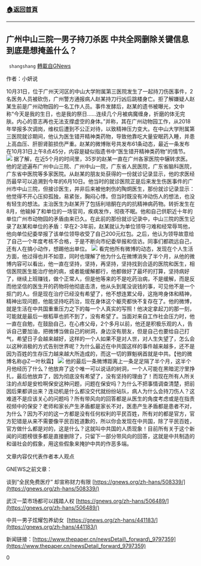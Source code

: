 ###  [:house:返回首頁](https://github.com/ourhimalayas/txt)
---

## 广州中山三院一男子持刀杀医 中共全网删除关键信息 到底是想掩盖什么？
` shangshang` [轉載自GNews](https://gnews.org/zh-hans/520829/)

作者：小妍说

10月31日，位于广州天河区的中山大学附属第三医院发生了一起持刀伤医事件，2名医务人员被砍伤，广州警方通报病人赵某持刀行凶后跳楼身亡。拒了解嫌疑人赵某生前是广州动物园的一名工作人员。事件发酵后，赵某的遗书被曝光，文中称“今天是我的生日，也是我的祭日……连续几个月被病魔缠身，折磨的体无完肤。内心的意志再也无法支撑虚空的身体。”并称，其在广州动物园工作，从2018年举报多次调岗，维权后遭到不公正对待，以致精神压力变大。在中山大学附属第三医院就诊期间，他认为医生错开精神类药物，导致他靠吃大量安眠药入睡，并患上高血压、肝胆肾脏损伤严重。赵某的微博账号共发布61条动态，最近一条发布在10月31日上午8点45分，内容是疑似指遗书中“医生错开精神类药物”的情节。
![]()![](https://gnews-media-offload.s3.amazonaws.com/wp-content/uploads/2020/11/03043841/image-37.png)
据了解，在近5个月的时间里，35岁的赵某一直在广州各家医院中辗转求医。他的足迹遍布广州中山三院、广州中山一院，广东省人民医院，广东省脑科医院，广东省中医院等多家医院。从赵某的朋友处获得的一份就诊记录显示，他的求医经历最早可以追溯到今年的6月10日。他当时的就诊医院正是后来发生伤医事件的广州市中山三院，但接诊医生，并非后来被他刺伤的陶炯医生，那份就诊记录显示：他觉得不开心压抑孤独，易紧张，胸闷心悸。但当时既没有冲动伤人的想法，也没有轻生的想法。主治医生为赵某开了包括利培酮在内的抗精神病药物。转折发生在8月，他输掉了和单位的一场官司，疾病发作，彻夜不眠。他和自己供职近十年的单位广州市动物园的矛盾由来已久。在此前的那份就诊记录中，中山三院的医生记录了赵某和单位的矛盾：早在2-3年前，赵某就认为单位领导刁难和经常辱骂他，他向单位纪委举报了该单位领导收受了自己200元红包。之后，他认为领导故意给了自己一个年度考核不合格，于是不断向市纪委举报和信访。同事们都疏远自己，还有人在搞小动作，想踢他出单位。
![]()![](https://gnews-media-offload.s3.amazonaws.com/wp-content/uploads/2020/11/03043940/image-38.png)
看完他所有微博的动态，发现在个人生活方面，他过得也并不如意，同时也理解了他为什么在微博消失了半个月，从他的微博内容可以看出，他一直在坚持，坚持，再坚持，坚持找到合适的医院和医生，相信医院医生能治疗他的病，或者能缓解都行，他都做好了最坏的打算，坚持病好了，继续上班赚钱，做个正常人，但是他等来的不是吃药治病，不是缓解，而是反而他坚信的医生开的药物将他彻底击溃，他从头到尾没说钱的事，可见他不是一个抠门的人。但是现在治疗已经没有希望了，他不想连累父母，这拖垮身体和精神，精神出现问题，他能坚持吃药治，现在身体这个躯壳都快不复存在了。他的微博，就是生活在中共国重重压力之下的每一个人真实的写照！他决定拿起刀的那一刻，可能就是最后一根稻草也抓不到了，没有希望了。当面对来自工作社会压力时，他一直在自勉，在鼓励自己，在心疼父母，2个多月以前，他还是积极乐观的人，告诉自己要加油，把微博当做自己的树洞，身边没有朋友，但是自己也要给自己打气，希望日子会越来越好，这样的一个人如果不是对人世，对人生失望了，怎么会以这种消极的方式告别世界呢？为什么最近在中共国这样的事件越来越多，还不是因为百姓的生存压力越来越大所造成的，而这一切的罪魁祸首就是中共。【他的微博名称@Z一叶秋霜】
![]()![](https://gnews-media-offload.s3.amazonaws.com/wp-content/uploads/2020/11/03044022/image-39.png)
他的最后一条微博距离上一条足足隔了半个月，这半个月他经历了什么？他放弃了这个唯一可以说话的树洞，一个人可能在黑暗泥泞里挣扎，最后他放弃了，因为彻底没有希望了，没有坚持的理由了！而现在所有人所关注的点却是安检啊保安这种问题，问题在保安吗？为什么不把事情调查清楚，把前因后果都讲出来？连动机是什么都没交代就纷纷站队，病人为什么会持刀伤人？这难道不是应该关心的问题吗？所有带风向的回答都是从医生的角度考虑或是在指责视频中的保安？老师和家长产生矛盾都是家长不对，医患产生矛盾都是患者不对，为什么？因为不对的这一方都是没有任何权利的平民百姓，所有对的都是官方，官方犯错是从来不需要像平民百姓道歉的，所以你会发现在中共国，除了平民百姓，官方做什么都是对的，这是什么？这就叫中共国的人质现象！目前所有关于这个新闻的问题榜很多都是直接删除了，只留下一部分带风向的回答，这就是中共制造的和谐社会的假象，用这些假象来掩护中共的作恶多端。

文章内容仅代表作者本人观点

GNEWS之前文章：

谈到“全民免费医疗” 却宣称财力有限 [https://gnews.org/zh-hans/508339/](https://gnews.org/zh-hans/508339/)

武汉一菜市场都可以践踏人权 [https://gnews.org/zh-hans/506489/](https://gnews.org/zh-hans/506489/)

中共一男子炫耀包养幼女  [https://gnews.org/zh-hans/441183/](https://gnews.org/zh-hans/441183/)

新闻链接：[https://www.thepaper.cn/newsDetail\_forward\_9797359](https://www.thepaper.cn/newsDetail_forward_9797359)

0
